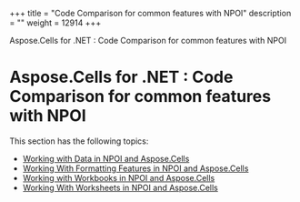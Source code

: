 +++
title = "Code Comparison for common features with NPOI" 
description = "" 
weight = 12914 
+++

Aspose.Cells for .NET : Code Comparison for common features with NPOI  

# Aspose.Cells for .NET : Code Comparison for common features with NPOI


This section has the following topics:

*   [Working with Data in NPOI and Aspose.Cells](http://localhost:1313/cellsnet/plugins/asposecellsnetfornpoi/codecomparisonforcommonfeatureswithnpoi/workingwithdatainnpoiandasposecells/)
*   [Working With Formatting Features in NPOI and Aspose.Cells](http://localhost:1313/cellsnet/plugins/asposecellsnetfornpoi/codecomparisonforcommonfeatureswithnpoi/workingwithformattingfeaturesinnpoiandasposecells/)
*   [Working with Workbooks in NPOI and Aspose.Cells](http://localhost:1313/cellsnet/plugins/asposecellsnetfornpoi/codecomparisonforcommonfeatureswithnpoi/workingwithworkbooksinnpoiandasposecells/)
*   [Working With Worksheets in NPOI and Aspose.Cells](http://localhost:1313/cellsnet/plugins/asposecellsnetfornpoi/codecomparisonforcommonfeatureswithnpoi/workingwithworksheetsinnpoiandasposecells/)

